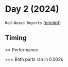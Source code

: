 # Day 2 (2024)

`Red-Nosed Reports` ([prompt](https://adventofcode.com/2024/day/2))


## Timing

== Performance

=== Both parts ran in 0.002s
